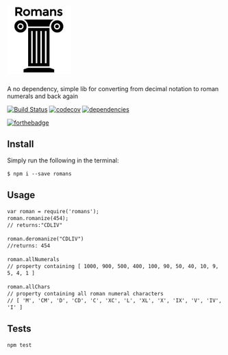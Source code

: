 <h1><a href="https://github.com/qbunt/romans" target="_blank"><img width="150" src="logo.png"></a></h1>

A no dependency, simple lib for converting from decimal notation to roman numerals and back again

[![Build Status](https://travis-ci.org/qbunt/romans.svg?branch=master)](https://travis-ci.org/qbunt/romans)
[![codecov](https://codecov.io/gh/qbunt/romans/branch/master/graph/badge.svg)](https://codecov.io/gh/qbunt/romans)
[![dependencies](https://david-dm.org/qbunt/romans.svg) ](https://david-dm.org/)

[![forthebadge](http://forthebadge.com/images/badges/built-with-love.svg)](http://forthebadge.com)

## Install
Simply run the following in the terminal:
```
$ npm i --save romans
```

## Usage
```
var roman = require('romans');
roman.romanize(454);
// returns:"CDLIV"

roman.deromanize("CDLIV")
//returns: 454

roman.allNumerals
// property containing [ 1000, 900, 500, 400, 100, 90, 50, 40, 10, 9, 5, 4, 1 ]

roman.allChars
// property containing all roman numeral characters
// [ 'M', 'CM', 'D', 'CD', 'C', 'XC', 'L', 'XL', 'X', 'IX', 'V', 'IV', 'I' ]
```

## Tests
```
npm test
```